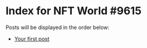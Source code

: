 # Index for NFT World #9615
Posts will be displayed in the order below:

- [Your first post](./001-first.md)

